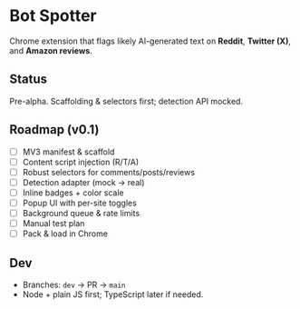 # Bot Spotter

Chrome extension that flags likely AI-generated text on **Reddit**, **Twitter (X)**, and **Amazon reviews**.

## Status
Pre-alpha. Scaffolding & selectors first; detection API mocked.

## Roadmap (v0.1)
- [ ] MV3 manifest & scaffold
- [ ] Content script injection (R/T/A)
- [ ] Robust selectors for comments/posts/reviews
- [ ] Detection adapter (mock → real)
- [ ] Inline badges + color scale
- [ ] Popup UI with per-site toggles
- [ ] Background queue & rate limits
- [ ] Manual test plan
- [ ] Pack & load in Chrome

## Dev
- Branches: `dev` → PR → `main`
- Node + plain JS first; TypeScript later if needed.
